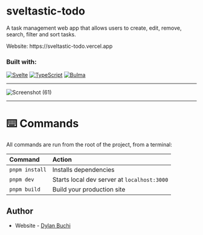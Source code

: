 # sveltastic-todo

A task management web app that allows users to create, edit, remove, search, filter and sort tasks.

<p align="left">Website: https://sveltastic-todo.vercel.app</p>

### Built with:
[![Svelte](https://img.shields.io/badge/Svelte-4A4A55?style=for-the-badge&logo=svelte&logoColor=FF3E00)](https://svelte.dev/) [![TypeScript](https://img.shields.io/badge/TypeScript-007ACC?style=for-the-badge&logo=typescript&logoColor=white)](https://www.typescriptlang.org/) [![Bulma](https://img.shields.io/badge/Bulma-00D1B2?style=for-the-badge&logo=Bulma&logoColor=white)](https://bulma.io/)



---

![Screenshot (61)](https://github.com/dylanbuchi/sveltastic-todo/assets/52018183/ae7ae5cc-c1d8-4ebb-bc9e-73bc7909c3aa)

---

# ⌨️ Commands

All commands are run from the root of the project, from a terminal:

| Command        | Action                                      |
| :------------- | :------------------------------------------ |
| `pnpm install` | Installs dependencies                       |
| `pnpm dev`     | Starts local dev server at `localhost:3000` |
| `pnpm build`   | Build your production site                  |

## Author

- Website - [Dylan Buchi](https://dylanbuchi.com/)
